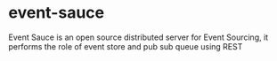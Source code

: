 # event-sauce
Event Sauce is an open source distributed server for Event Sourcing, it performs the role of event store and pub sub queue using REST
